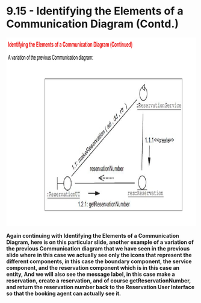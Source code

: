 # 9.15 - Identifying the Elements of a Communication Diagram (Contd.)

<img src="/images/09_15_01.jpg" width="800" height="500">

**Again continuing with Identifying the Elements of a Communication Diagram, here is on this particular slide, another example of a variation of the previous Communication diagram that we have seen in the previous slide where in this case we actually see only the icons that represent the different components, in this case the boundary component, the service component, and the reservation component which is in this case an entity, And we will also see the message label, in this case make a reservation, create a reservation, and of course getReservationNumber, and return the reservation number back to the Reservation User Interface so that the booking agent can actually see it.**